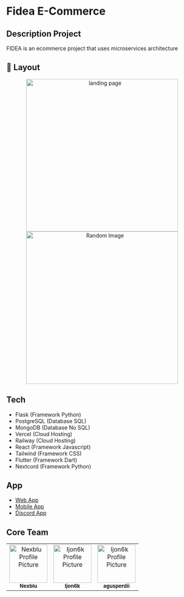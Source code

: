 <h1>Fidea E-Commerce</h1>
<h2>Description Project</h2>
<p> FIDEA is an ecommerce project that uses microservices architecture </p>

<h2 id="layout">🎨 Layout</h2>

<p align="center">

<img src="https://cdn.discordapp.com/attachments/1161673891098415134/1241058167811735593/image.png?ex=6648d0fc&is=66477f7c&hm=573e83cd338a96863a6d47469643d2163625f7eb2754bf8f24ba1147edd374e9" alt="landing page" width="400px">
<img src="https://cdn.discordapp.com/attachments/1161673891098415134/1241058862098944050/image.png?ex=6648d1a2&is=66478022&hm=6e630b922c45cda17e74287753d02aca8f512a17ce46934cd0f76b7d6e5ae7a3" alt="Random Image" width="400px">
</p>

<h2>Tech</h2>
<ul>
    <li>Flask (Framework Python)</li>
    <li>PostgreSQL (Database SQL)</li>
    <li>MongoDB (Database No SQL)</li>
    <li>Vercel (Cloud Hosting)</li>
    <li>Railway (Cloud Hosting)</li>
    <li>React (Framework Javascript)</li>
    <li>Tailwind (Framework CSS)</li>
    <li>Flutter (Framework Dart)</li>
    <li>Nextcord (Framework Python)</li>
</ul>
<h2>App</h2>
<ul>
    <li><a href="https://github.com/Fidea-Ecommerce/fidea-web">Web App</a></li>
    <li><a href="https://github.com/Fidea-Ecommerce/fidea-mobile">Mobile App</a></li>
    <li><a href="https://github.com/Fidea-Ecommerce/fidea-discord">Discord App</a></li>
</ul>
<h2>Core Team</h2>
<table>
<tr>

<td align="center">
<a href="https://github.com/Fernanda-Kipper">
<img src="https://avatars.githubusercontent.com/u/141644469?v=4" width="100px;" alt="Nexblu Profile Picture"/><br>
<sub>
<b>Nexblu</b>
</sub>
</a>
</td>

<td align="center">
<a href="https://github.com/Ijon6k">
<img src="https://avatars.githubusercontent.com/u/111475664?v=4" width="100px;" alt="Ijon6k Profile Picture"/><br>
<sub>
<b>Ijon6k</b>
</sub>
</a>
</td>

<td align="center">
<a href="https://github.com/agusperdii">
<img src="https://avatars.githubusercontent.com/u/156599844?v=4" width="100px;" alt="Ijon6k Profile Picture"/><br>
<sub>
<b>agusperdii</b>
</sub>
</a>
</td>

</tr>
</table>
